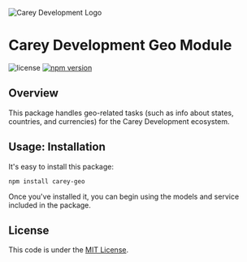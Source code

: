 ![Carey Development Logo](http://careydevelopment.us/img/branding/careydevelopment-logo-sm.png)

# Carey Development Geo Module

![license](https://img.shields.io/badge/license-MIT-blue.svg)
[![npm version](https://badge.fury.io/js/carey-geo.svg)](https://badge.fury.io/js/carey-geo)


## Overview
This package handles geo-related tasks (such as info about states, countries, and currencies) for the 
Carey Development ecosystem.

## Usage: Installation
It's easy to install this package:
```
npm install carey-geo
```

Once you've installed it, you can begin using the models and service included in the package.

## License
This code is under the [MIT License](https://github.com/careydevelopment/carey-geo/blob/master/LICENSE).

